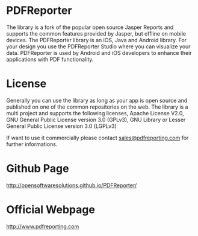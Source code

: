 # PDFReporter
The library is a fork of the popular open source Jasper Reports and supports the common features provided by Jasper, but offline on mobile devices. The PDFReporter library is an iOS, Java and Android library. For your design you use the PDFReporter Studio where you can visualize your data. PDFReporter is used by Android and iOS developers to enhance their applications with PDF functionality.

# License
Generally you can use the library as long as your app is open source and published on one of the common repositories on the web. The library is a multi project and supports the following licenses, Apache License V2.0, GNU General Public License version 3.0 (GPLv3), GNU Library or Lesser General Public License version 3.0 (LGPLv3)

If want to use it commercially please contact sales@pdfreporting.com for further informations. 

# Github Page
http://opensoftwaresolutions.github.io/PDFReporter/

# Official Webpage
http://www.pdfreporting.com
